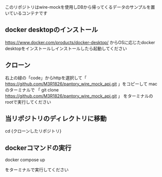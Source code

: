 このリポジトリはwire-mockを使用しDBから帰ってくるデータのサンプルを置いているコンテナです

## docker desktopのインストール
https://www.docker.com/products/docker-desktop/
からOSに応じたdocker desktopをインストールしインストールしたら起動してください

## クローン
右上の緑の「code」からhttpを選択して「  https://github.com/M3R1826/pantory_wire_mock_api.git  」をコピーして
macのターミナルで
「  git clone https://github.com/M3R1826/pantory_wire_mock_api.git  」
をターミナルのrootで実行してください

## 当リポジトリのディレクトリに移動
cd {クローンしたリポジトリ} 

## dockerコマンドの実行
docker compose up

をターミナルで実行してください
